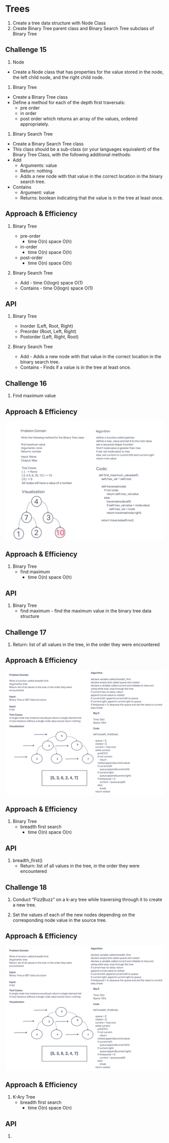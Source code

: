 # Trees
1. Create a tree data structure with Node Class
2. Create Binary Tree parent class and Binary Search Tree subclass of Binary Tree

## Challenge 15

1. Node
- Create a Node class that has properties for the value stored in the node, the left child node, and the right child node.
1. Binary Tree
- Create a Binary Tree class
- Define a method for each of the depth first traversals:
  - pre order
  - in order
  - post order which returns an array of the values, ordered appropriately.
1. Binary Search Tree
  - Create a Binary Search Tree class
  - This class should be a sub-class (or your languages equivalent) of the Binary Tree Class, with the following additional methods:
  - Add
    - Arguments: value
    - Return: nothing
    - Adds a new node with that value in the correct location in the binary search tree.
  - Contains
    - Argument: value
    - Returns: boolean indicating that the value is in the tree at least once.

## Approach & Efficiency

1. Binary Tree
   - pre-order
     - time O(n) space O(h)
   - in-order
     - time O(n) space O(h)
   - post-order
     - time O(n) space O(h)

2. Binary Search Tree
   - Add - time O(logn) space O(1)
   - Contains - time O(logn) space O(1)

## API

1. Binary Tree
   - Inorder (Left, Root, Right)
   - Preorder (Root, Left, Right)
   - Postorder (Left, Right, Root)

2. Binary Search Tree
   - Add - Adds a new node with that value in the correct location in the binary search tree.
   - Contains - Finds if a value is in the tree at least once.


## Challenge 16

1. Find maximum value

## Approach & Efficiency

 ![whiteboard](bst.png)
## Approach & Efficiency

1. Binary Tree
   - find maximum
     - time O(n) space O(h)

## API

1. Binary Tree
   - find maximum - find the maximum value in the binary tree data structure

## Challenge 17

1. Return: list of all values in the tree, in the order they were encountered

## Approach & Efficiency

 ![whiteboard](breadth.png)
## Approach & Efficiency

1. Binary Tree
   - breadth first search
     - time O(n) space O(n)

## API

1. breadth_first()
   - Return: list of all values in the tree, in the order they were encountered


## Challenge 18

1. Conduct “FizzBuzz” on a k-ary tree while traversing through it to create a new tree.

1. Set the values of each of the new nodes depending on the corresponding node value in the source tree.

## Approach & Efficiency

 ![whiteboard](breadth.png)
## Approach & Efficiency

1. K-Ary Tree
   - breadth first search
     - time O(n) space O(n)

## API

1. 
